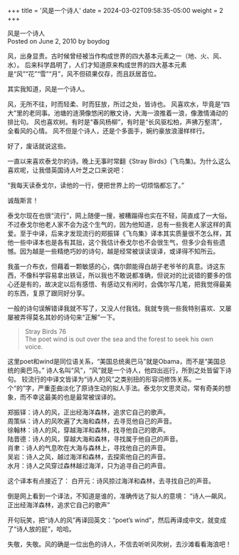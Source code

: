 +++
title = '风是一个诗人'
date = 2024-03-02T09:58:35-05:00
weight = 2
+++

风是一个诗人<br>
Posted on June 2, 2010 by boydog<br>
 
风，出身显贵。古时候曾经被当作构成世界的四大基本元素之一（地、火、风、水）。
后来科学昌明了，人们才知道原来构成世界的四大基本元素是“风”“花”“雪”“月”，风不但硕果仅存，而且跃居首位。
 
其实我知道，风是一个诗人。
 
风，无所不往，时而轻柔、时而狂放，所过之处，皆诗也。
风喜欢水，毕竟是“四大”里的老同事。池塘的涟漪像悠闲的散文诗，大海一浪推着一浪，像激情涌动的排比句。
风也喜欢树。有时是“春风杨柳”，有时是“长风驱松柏，声拂万壑清”，全看风的心情。
风不但是个诗人，还是个多面手，婉约豪放浪漫样样行。
 
好了，废话就说这些。
 
一直以来喜欢泰戈尔的诗。晚上无事时常翻《Stray Birds》(飞鸟集)。为什么这么喜欢呢，让我借英国诗人叶芝之口来说吧：
 
“我每天读泰戈尔，读他的一行，便把世界上的一切烦恼都忘了。”
 
诚哉斯言！
 
泰戈尔现在也很“流行”，网上随便一搜，被糟蹋得也实在不轻，简直成了一大俗。不过泰戈尔他老人家不会为这个生气的，因为他知道，总有一些我老人家这样的真爱。至于中译，后来才发现流行的郑振铎《飞鸟集》译本其实质量很不怎么样，其他一些中译本也是各有其拙，这个我估计泰戈尔也不会很生气，但多少会有些遗憾。因为越是一些精绝巧妙的诗句，越是经常被误读误译，或译得不知所云。
 
我虽一介布衣，但藉着一颗敏感的心，偶尔颇能得白胡子老爷爷的真意。诗这东西，不像科学容易拿出铁证，所以我也不敢说都准确，但说对的比说错的要多的信心还是有的，故决定以后有感悟、有感动又有闲时，会偶尔写几笔，把我觉得最美的东西，复原了跟同好分享。
 
一般的诗句误解错译我就不写了，又没人付我钱。我就专挑一些我特别喜欢、又屡屡被弄得莫名其妙的诗句来“正解”一下。
 
> Stray Birds 76<br>
The poet wind is out over the sea and the forest to seek his own voice.
 
这里poet和wind是同位语关系，“美国总统奥巴马”就是Obama，而不是“美国总统的奥巴马。”
诗人名叫“风”，“风”就是一个诗人，他四出巡行，所到之处皆留下诗句。
较流行的中译文皆译为“诗人的风”之类别扭的形容词修饰关系。一个“的”字，严重歪曲淡化了原诗生动的拟人手法。泰戈尔文思灵动，常有奇美的想象，而不幸这最美的也是最常被误译的。
 
 
郑振铎：诗人的风，正出经海洋森林，追求它自己的歌声。<br>
周策纵：诗人的风吹遍了大海和森林，去寻觅他自己的声音。<br>
徐翰林：诗人的风，穿越海洋和森林，找寻他自己的歌声。<br>
陆晋德：诗人的风，穿越大海和森林，寻找属于他自己的声音。<br>
肖聿：诗人的气息吹在大海与森林上，寻找他自己的声音。<br>
吴岩：诗人之风，越过海洋和森林，去探索他自己的声音。<br>
水月：诗人之风穿过森林越过海洋，只为追寻自己的声音。<br>
 
这个译本有点接近了：
白开元：诗风掠过海洋和森林，去寻找自己的声音。
 
倒是网上看到一个译法，不知道是谁的，准确传达了拟人的意境：
“诗人—飙风，正出经海洋森林，追求它自己的歌声”
 
开句玩笑，把“诗人的风”再译回英文：“poet’s wind”，然后再译成中文，就变成了“诗人放的屁”，哈哈。
 
失敬，失敬。风的确是一位出色的诗人，不信去听听风吹树，去沙滩看看海浪吧！
